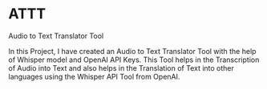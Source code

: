 # ATTT
Audio to Text Translator Tool

In this Project, I have created an Audio to Text Translator Tool with the help of Whisper model and OpenAI API Keys. This Tool helps in the Transcription of Audio into Text and also helps in the Translation of Text into other languages using the Whisper API Tool from OpenAI.
